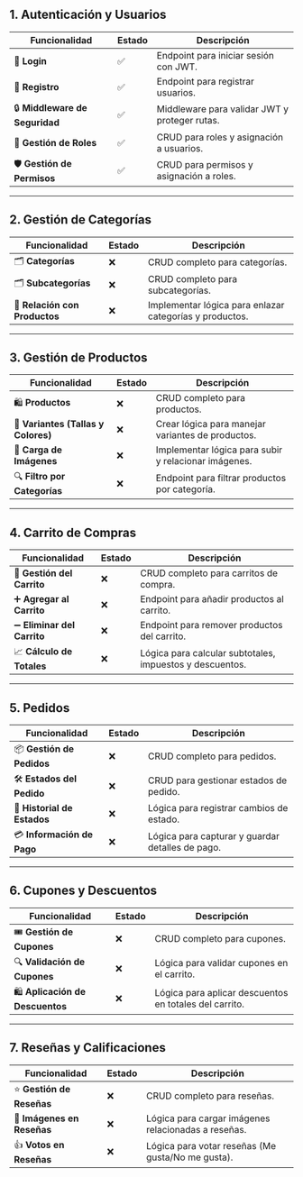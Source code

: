 ## **1. Autenticación y Usuarios**

| **Funcionalidad**              | **Estado** | **Descripción**                               |
| ------------------------------ | ---------- | --------------------------------------------- |
| 🔑 **Login**                   | ✅          | Endpoint para iniciar sesión con JWT.         |
| 📝 **Registro**                | ✅          | Endpoint para registrar usuarios.             |
| 🔒 **Middleware de Seguridad** | ✅          | Middleware para validar JWT y proteger rutas. |
| 👥 **Gestión de Roles**        | ✅          | CRUD para roles y asignación a usuarios.      |
| 🛡️ **Gestión de Permisos**    | ✅          | CRUD para permisos y asignación a roles.      |

---

## **2. Gestión de Categorías**

| **Funcionalidad**             | **Estado** | **Descripción**                                         |
| ----------------------------- | ---------- | ------------------------------------------------------- |
| 🗂️ **Categorías**            | ❌          | CRUD completo para categorías.                          |
| 🗂️ **Subcategorías**         | ❌          | CRUD completo para subcategorías.                       |
| 🔗 **Relación con Productos** | ❌          | Implementar lógica para enlazar categorías y productos. |

---

## **3. Gestión de Productos**

| **Funcionalidad**                   | **Estado** | **Descripción**                                      |
| ----------------------------------- | ---------- | ---------------------------------------------------- |
| 🛍️ **Productos**                   | ❌          | CRUD completo para productos.                        |
| 🎨 **Variantes (Tallas y Colores)** | ❌          | Crear lógica para manejar variantes de productos.    |
| 📸 **Carga de Imágenes**            | ❌          | Implementar lógica para subir y relacionar imágenes. |
| 🔍 **Filtro por Categorías**        | ❌          | Endpoint para filtrar productos por categoría.       |

---

## **4. Carrito de Compras**

| **Funcionalidad**          | **Estado** | **Descripción**                                          |
| -------------------------- | ---------- | -------------------------------------------------------- |
| 🛒 **Gestión del Carrito** | ❌          | CRUD completo para carritos de compra.                   |
| ➕ **Agregar al Carrito**   | ❌          | Endpoint para añadir productos al carrito.               |
| ➖ **Eliminar del Carrito** | ❌          | Endpoint para remover productos del carrito.             |
| 📈 **Cálculo de Totales**  | ❌          | Lógica para calcular subtotales, impuestos y descuentos. |

---

## **5. Pedidos**

| **Funcionalidad**           | **Estado** | **Descripción**                                  |
| --------------------------- | ---------- | ------------------------------------------------ |
| 📦 **Gestión de Pedidos**   | ❌          | CRUD completo para pedidos.                      |
| 🛠️ **Estados del Pedido**  | ❌          | CRUD para gestionar estados de pedido.           |
| 🔄 **Historial de Estados** | ❌          | Lógica para registrar cambios de estado.         |
| 💳 **Información de Pago**  | ❌          | Lógica para capturar y guardar detalles de pago. |

---

## **6. Cupones y Descuentos**

| **Funcionalidad**                | **Estado** | **Descripción**                                        |
| -------------------------------- | ---------- | ------------------------------------------------------ |
| 🎟️ **Gestión de Cupones**       | ❌          | CRUD completo para cupones.                            |
| 🔍 **Validación de Cupones**     | ❌          | Lógica para validar cupones en el carrito.             |
| 🛍️ **Aplicación de Descuentos** | ❌          | Lógica para aplicar descuentos en totales del carrito. |

---

## **7. Reseñas y Calificaciones**

| **Funcionalidad**          | **Estado** | **Descripción**                                     |
| -------------------------- | ---------- | --------------------------------------------------- |
| ⭐ **Gestión de Reseñas**   | ❌          | CRUD completo para reseñas.                         |
| 📸 **Imágenes en Reseñas** | ❌          | Lógica para cargar imágenes relacionadas a reseñas. |
| 👍 **Votos en Reseñas**    | ❌          | Lógica para votar reseñas (Me gusta/No me gusta).   |